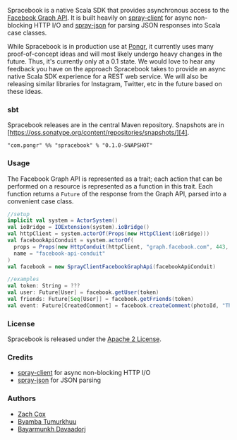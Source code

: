 Spracebook is a native Scala SDK that provides asynchronous access to the [Facebook Graph API][1]. It is built heavily on [spray-client][2] for async non-blocking HTTP I/O and [spray-json][3] for parsing JSON responses into Scala case classes.

While Spracebook is in production use at [Pongr][9], it currently uses many proof-of-concept ideas and will most likely undergo heavy changes in the future. Thus, it's currently only at a 0.1 state. We would love to hear any feedback you have on the approach Spracebook takes to provide an async native Scala SDK experience for a REST web service. We will also be releasing similar libraries for Instagram, Twitter, etc in the future based on these ideas.

### sbt

Spracebook releases are in the central Maven repository. Snapshots are in [https://oss.sonatype.org/content/repositories/snapshots/][4].

```
"com.pongr" %% "spracebook" % "0.1.0-SNAPSHOT"
```

### Usage

The Facebook Graph API is represented as a trait; each action that can be performed on a resource is represented as a function in this trait. Each function returns a `Future` of the response from the Graph API, parsed into a convenient case class.

``` scala
//setup
implicit val system = ActorSystem()
val ioBridge = IOExtension(system).ioBridge()
val httpClient = system.actorOf(Props(new HttpClient(ioBridge)))
val facebookApiConduit = system.actorOf(
  props = Props(new HttpConduit(httpClient, "graph.facebook.com", 443, sslEnabled = true)),
  name = "facebook-api-conduit"
)
val facebook = new SprayClientFacebookGraphApi(facebookApiConduit)

//examples
val token: String = ???
val user: Future[User] = facebook.getUser(token)
val friends: Future[Seq[User]] = facebook.getFriends(token)
val event: Future[CreatedComment] = facebook.createComment(photoId, "That is totally rad!", token)
```

### License

Spracebook is released under the [Apache 2 License][5].

### Credits

* [spray-client][2] for async non-blocking HTTP I/O
* [spray-json][3] for JSON parsing

### Authors

* [Zach Cox][6]
* [Byamba Tumurkhuu][7]
* [Bayarmunkh Davaadorj][8]

[1]: https://developers.facebook.com/docs/reference/api/
[2]: http://spray.io/documentation/1.0-M8.1/spray-client/
[3]: https://github.com/spray/spray-json
[4]: https://oss.sonatype.org/content/repositories/snapshots/
[5]: http://www.apache.org/licenses/LICENSE-2.0.txt
[6]: https://github.com/zcox
[7]: https://github.com/pcetsogtoo
[8]: https://github.com/bayarmunkh
[9]: http://pongr.com
